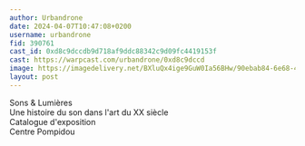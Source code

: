 ```yaml
---
author: Urbandrone 
date: 2024-04-07T10:47:08+0200
username: urbandrone
fid: 390761
cast_id: 0xd8c9dccdb9d718af9ddc88342c9d09fc4419153f
cast: https://warpcast.com/urbandrone/0xd8c9dccd
image: https://imagedelivery.net/BXluQx4ige9GuW0Ia56BHw/90ebab84-6e68-4e4e-090d-2eea1c0d3400/original
layout: post
---
```

Sons & Lumières  
Une histoire du son dans l'art du XX siècle  
Catalogue d'exposition  
Centre Pompidou  

<img src='https://imagedelivery.net/BXluQx4ige9GuW0Ia56BHw/90ebab84-6e68-4e4e-090d-2eea1c0d3400/original' alt='' referrerpolicy='no-referrer'/>
<img src='https://imagedelivery.net/BXluQx4ige9GuW0Ia56BHw/83394313-b055-4575-914e-343e01e0d700/original' alt='' referrerpolicy='no-referrer'/>